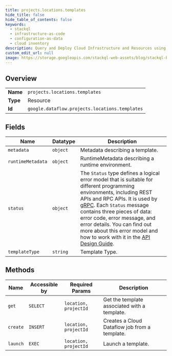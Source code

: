 ```yaml
---
title: projects.locations.templates
hide_title: false
hide_table_of_contents: false
keywords:
  - stackql
  - infrastructure-as-code
  - configuration-as-data
  - cloud inventory
description: Query and Deploy Cloud Infrastructure and Resources using SQL
custom_edit_url: null
image: https://storage.googleapis.com/stackql-web-assets/blog/stackql-blog-post-featured-image.png
---
```

  
    

## Overview
<table><tbody>
<tr><td><b>Name</b></td><td><code>projects.locations.templates</code></td></tr>
<tr><td><b>Type</b></td><td>Resource</td></tr>
<tr><td><b>Id</b></td><td><code>google.dataflow.projects.locations.templates</code></td></tr>
</tbody></table>

## Fields
| Name | Datatype | Description |
| ---- | -------- | ----------- |
| `metadata` | `object` | Metadata describing a template. |
| `runtimeMetadata` | `object` | RuntimeMetadata describing a runtime environment. |
| `status` | `object` | The `Status` type defines a logical error model that is suitable for different programming environments, including REST APIs and RPC APIs. It is used by [gRPC](https://github.com/grpc). Each `Status` message contains three pieces of data: error code, error message, and error details. You can find out more about this error model and how to work with it in the [API Design Guide](https://cloud.google.com/apis/design/errors). |
| `templateType` | `string` | Template Type. |
## Methods
| Name | Accessible by | Required Params | Description |
| ---- | ------------- | --------------- | ----------- |
| `get` | `SELECT` | `location, projectId` | Get the template associated with a template. |
| `create` | `INSERT` | `location, projectId` | Creates a Cloud Dataflow job from a template. |
| `launch` | `EXEC` | `location, projectId` | Launch a template. |
